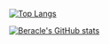 [![Top Langs](https://github-readme-stats.vercel.app/api/top-langs/?username=Beracle)](https://github.com/anuraghazra/github-readme-stats)

[![Beracle's GitHub stats](https://github-readme-stats.vercel.app/api?username=Beracle)](https://github.com/anuraghazra/github-readme-stats)
